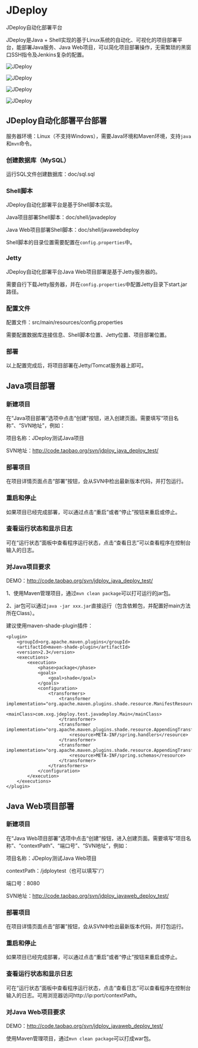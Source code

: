 # JDeploy
JDeploy自动化部署平台

JDeploy是Java + Shell实现的基于Linux系统的自动化、可视化的项目部署平台，能部署Java服务、Java Web项目，可以简化项目部署操作，无需繁琐的黑窗口SSH指令及Jenkins复杂的配置。

![JDeploy](http://img.blog.csdn.net/20151020104553172)

![JDeploy](http://img.blog.csdn.net/20151020104628193)

![JDeploy](http://img.blog.csdn.net/20151020104709833)

![JDeploy](http://img.blog.csdn.net/20151020105031597)

## JDeploy自动化部署平台部署

服务器环境：Linux（不支持Windows），需要Java环境和Maven环境，支持`java`和`mvn`命令。

### 创建数据库（MySQL）
运行SQL文件创建数据库：doc/sql.sql

### Shell脚本
JDeploy自动化部署平台是基于Shell脚本实现。

Java项目部署Shell脚本：doc/shell/javadeploy

Java Web项目部署Shell脚本：doc/shell/javawebdeploy

Shell脚本的目录位置需要配置在`config.properties`中。

### Jetty
JDeploy自动化部署平台Java Web项目部署是基于Jetty服务器的。

需要自行下载Jetty服务器，并在`config.properties`中配置Jetty目录下start.jar路径。

### 配置文件
配置文件：src/main/resources/config.properties

需要配置数据库连接信息、Shell脚本位置、Jetty位置、项目部署位置。

### 部署
以上配置完成后，将项目部署在Jetty/Tomcat服务器上即可。

## Java项目部署
### 新建项目
在“Java项目部署”选项中点击“创建”按钮，进入创建页面。需要填写“项目名称”、“SVN地址”，例如：

项目名称：JDeploy测试Java项目

SVN地址：http://code.taobao.org/svn/jdploy_java_deploy_test/

### 部署项目
在项目详情页面点击“部署”按钮，会从SVN中检出最新版本代码，并打包运行。

### 重启和停止
如果项目已经完成部署，可以通过点击“重启”或者“停止”按钮来重启或停止。

### 查看运行状态和显示日志
可在“运行状态”面板中查看程序运行状态，点击“查看日志”可以查看程序在控制台输入的日志。

### 对Java项目要求
DEMO：http://code.taobao.org/svn/jdploy_java_deploy_test/

1、使用Maven管理项目，通过`mvn clean package`可以打可运行的jar包。

2、jar包可以通过`java -jar xxx.jar`直接运行（包含依赖包，并配置好main方法所在Class）。

建议使用maven-shade-plugin插件：
```
<plugin>
	<groupId>org.apache.maven.plugins</groupId>
	<artifactId>maven-shade-plugin</artifactId>
	<version>2.3</version>
	<executions>
		<execution>
			<phase>package</phase>
			<goals>
				<goal>shade</goal>
			</goals>
			<configuration>
				<transformers>
					<transformer implementation="org.apache.maven.plugins.shade.resource.ManifestResourceTransformer">
						<mainClass>com.xxg.jdeploy.test.javadeploy.Main</mainClass>
					</transformer>
					<transformer implementation="org.apache.maven.plugins.shade.resource.AppendingTransformer">
						<resource>META-INF/spring.handlers</resource>
					</transformer>
					<transformer implementation="org.apache.maven.plugins.shade.resource.AppendingTransformer">
						<resource>META-INF/spring.schemas</resource>
					</transformer>
				</transformers>
			</configuration>
		</execution>
	</executions>
</plugin>
```

## Java Web项目部署
### 新建项目
在“Java Web项目部署”选项中点击“创建”按钮，进入创建页面。需要填写“项目名称”、“contextPath”、“端口号”、“SVN地址”，例如：

项目名称：JDeploy测试Java Web项目

contextPath：/jdploytest（也可以填写'/'）

端口号：8080

SVN地址：http://code.taobao.org/svn/jdploy_javaweb_deploy_test/

### 部署项目
在项目详情页面点击“部署”按钮，会从SVN中检出最新版本代码，并打包运行。

### 重启和停止
如果项目已经完成部署，可以通过点击“重启”或者“停止”按钮来重启或停止。

### 查看运行状态和显示日志
可在“运行状态”面板中查看程序运行状态，点击“查看日志”可以查看程序在控制台输入的日志。可用浏览器访问http://ip:port/contextPath。

### 对Java Web项目要求
DEMO：http://code.taobao.org/svn/jdploy_javaweb_deploy_test/

使用Maven管理项目，通过`mvn clean package`可以打成war包。

